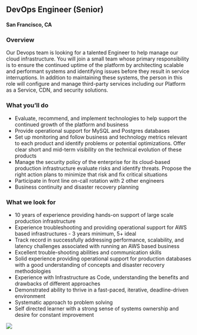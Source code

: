 ## DevOps Engineer (Senior)
#### San Francisco, CA

### Overview
Our Devops team is looking for a talented Engineer to help manage our cloud infrastructure. You
will join a small team whose primary responsibility is to ensure the continued uptime of the platform by architecting scalable and performant systems and identifying issues before they result in service interruptions. In addition to maintaining these systems, the person in this role will configure and manage third-party services including our Platform as a Service, CDN, and security solutions. 

### What you’ll do
+	Evaluate, recommend, and implement technologies to help support the continued growth of the platform and business
+	Provide operational support for MySQL and Postgres databases
+	Set up monitoring and follow business and technology metrics relevant to each product and identify problems or potential optimizations. Offer clear short and mid-term visibility on the technical evolution of these products
+	Manage the security policy of the enterprise for its cloud-based production infrastructure evaluate risks and identify threats. Propose the right action plans to minimize that risk and fix critical situations
+	Participate in front line on-call rotation with 2 other engineers
+	Business continuity and disaster recovery planning

### What we look for
+	10 years of experience providing hands-on support of large scale production infrastructure
+	Experience troubleshooting and providing operational support for AWS based infrastructures - 3 years minimum, 5+ ideal
+	Track record in successfully addressing performance, scalability, and latency challenges associated with running an AWS based business
+	Excellent trouble-shooting abilities and communication skills
+	Solid experience providing operational support for production databases with a good understanding of concepts and disaster recovery methodologies
+	Experience with Infrastructure as Code, understanding the benefits and drawbacks of different approaches
+	Demonstrated ability to thrive in a fast-paced, iterative, deadline-driven environment
+	Systematic approach to problem solving
+	Self directed learner with a strong sense of systems ownership and desire for constant improvement


[<img src='https://dabuttonfactory.com/button.png?t=Learn+More&f=Calibri-Bold&ts=24&tc=fff&hp=20&vp=8&c=5&bgt=unicolored&bgc=29aafe'>](https://letsrockit.co/jobs/vghlifjlywxszwfs-devops-engineer-senior)
